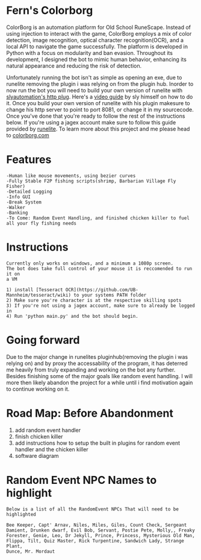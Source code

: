 # Fern's Colorborg

ColorBorg is an automation platform for Old School RuneScape. Instead of using injection to interact with the game, ColorBorg employs a mix of color detection, image recognition, optical character recognition(OCR), and a local API to navigate the game successfully. The platform is developed in Python with a focus on modularity and ban evasion. Throughout its development, I designed the bot to mimic human behavior, enhancing its natural appearance and reducing the risk of detection.

Unfortunately running the bot isn't as simple as opening an exe, due to runelite removing the plugin i was relying on from the plugin hub. Inorder to now run the bot you will need to build your own version of runelite with [slyautomation's http plug](https://github.com/slyautomation/httpplug). Here's a [video guide](https://www.youtube.com/watch?v=ldfJfNhXKhI) by sly himself on how to do it. Once you build your own version of runelite with his plugin makesure to change his http server to point to port 8081, or change it in my sourcecode. Once you've done that you're ready to follow the rest of the instructions below. If you're using a jagex account make sure to follow this guide provided by [runelite](https://github.com/runelite/runelite/wiki/Using-Jagex-Accounts). To learn more about this project and me please head to [colorborg.com](https://www.colorborg.com/)

# Features
    -Human like mouse movements, using bezier curves
    -Fully Stable F2P fishing scripts(shrimp, Barbarian Village Fly Fisher)
    -Detailed Logging
    -Info GUI
    -Break System
    -Walker
    -Banking
    -To Come: Random Event Handling, and finished chicken killer to fuel all your fly fishing needs

# Instructions

    Currently only works on windows, and a minimum a 1080p screen.
    The bot does take full control of your mouse it is reccomended to run it on
    a VM

    1) install [Tesseract OCR](https://github.com/UB-Mannheim/tesseract/wiki) to your systems PATH folder
    2) Make sure you're character is at the respective skilling spots
    3) If you're not using a jagex account, make sure to already be logged in
    4) Run 'python main.py' and the bot should begin.

# Going forward
Due to the major change in runelites pluginhub(removing the plugin i was relying on) and by proxy the accessability of the program, it has deterred me heavily from truly expanding and working on the bot any further. Besides finishing some of the major goals like random event handling. I will more then likely abandon the project for a while until i find motivation again to continue working on it.

# Road Map: Before Abandonment
1) add random event handler
2) finish chicken killer
3) add instructions how to setup the built in plugins for random event handler and the chicken killer
4) software diagram

# Random Event NPC Names to highlight
    Below is a list of all the RandomEvent NPCs That will need to be highlighted

    Bee Keeper, Capt' Arnav, Niles, Miles, Giles, Count Check, Sergeant Damient, Drunken dwarf, Evil Bob, Servant, Postie Pete, Molly,, Freaky Forester, Genie, Leo, Dr Jekyll, Prince, Princess, Mysterious Old Man, Flippa, Tilt, Quiz Master, Rick Turpentine, Sandwich Lady, Strange Plant,
    Dunce, Mr. Mordaut
